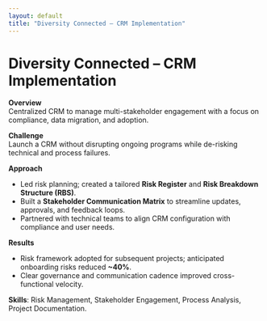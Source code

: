 ```yaml
---
layout: default
title: "Diversity Connected – CRM Implementation"
---
```


# Diversity Connected – CRM Implementation

**Overview**  
Centralized CRM to manage multi-stakeholder engagement with a focus on compliance, data migration, and adoption.

**Challenge**  
Launch a CRM without disrupting ongoing programs while de-risking technical and process failures.

**Approach**  
- Led risk planning; created a tailored **Risk Register** and **Risk Breakdown Structure (RBS)**.  
- Built a **Stakeholder Communication Matrix** to streamline updates, approvals, and feedback loops.  
- Partnered with technical teams to align CRM configuration with compliance and user needs.  

**Results**  
- Risk framework adopted for subsequent projects; anticipated onboarding risks reduced **~40%**.  
- Clear governance and communication cadence improved cross-functional velocity.  

**Skills**: Risk Management, Stakeholder Engagement, Process Analysis, Project Documentation.